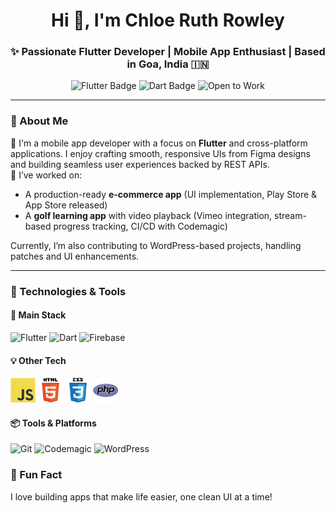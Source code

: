 <h1 align="center">Hi 👋, I'm Chloe Ruth Rowley</h1>
<h3 align="center">✨ Passionate Flutter Developer | Mobile App Enthusiast | Based in Goa, India 🇮🇳</h3>

<p align="center">
  <img src="https://img.shields.io/badge/Flutter-Expert-blue?style=for-the-badge&logo=flutter" alt="Flutter Badge"/>
  <img src="https://img.shields.io/badge/Dart-Mobile_Apps-blue?style=for-the-badge&logo=dart" alt="Dart Badge"/>
  <img src="https://img.shields.io/badge/Open%20to%20Work-Yes-green?style=for-the-badge" alt="Open to Work"/>
</p>

---

### 🌟 About Me

🚀 I'm a mobile app developer with a focus on **Flutter** and cross-platform applications. I enjoy crafting smooth, responsive UIs from Figma designs and building seamless user experiences backed by REST APIs.  
💼 I’ve worked on:

- A production-ready **e-commerce app** (UI implementation, Play Store & App Store released)
- A **golf learning app** with video playback (Vimeo integration, stream-based progress tracking, CI/CD with Codemagic)

Currently, I’m also contributing to WordPress-based projects, handling patches and UI enhancements.

---

### 🔧 Technologies & Tools

#### 🚀 Main Stack

<p>
  <img src="https://www.vectorlogo.zone/logos/flutterio/flutterio-icon.svg" alt="Flutter" width="40" height="40"/>
  <img src="https://www.vectorlogo.zone/logos/dartlang/dartlang-icon.svg" alt="Dart" width="40" height="40"/>
  <img src="https://www.vectorlogo.zone/logos/firebase/firebase-icon.svg" alt="Firebase" width="40" height="40"/>
</p>

#### 💡 Other Tech

<p>
  <img src="https://raw.githubusercontent.com/devicons/devicon/master/icons/javascript/javascript-original.svg" alt="JavaScript" width="40" height="40"/>
  <img src="https://raw.githubusercontent.com/devicons/devicon/master/icons/html5/html5-original-wordmark.svg" alt="HTML" width="40" height="40"/>
  <img src="https://raw.githubusercontent.com/devicons/devicon/master/icons/css3/css3-original-wordmark.svg" alt="CSS" width="40" height="40"/>
  <img src="https://raw.githubusercontent.com/devicons/devicon/master/icons/php/php-original.svg" alt="PHP" width="40" height="40"/>
</p>

#### 📦 Tools & Platforms

<p>
  <img src="https://www.vectorlogo.zone/logos/git-scm/git-scm-icon.svg" alt="Git" width="40" height="40"/>
  <img src="https://avatars.githubusercontent.com/u/45460094?s=200&v=4" alt="Codemagic" width="40" height="40"/>
  <img src="https://s.w.org/style/images/about/WordPress-logotype-wmark.png" alt="WordPress" width="40" height="40"/>
</p>

### 🧠 Fun Fact

I love building apps that make life easier, one clean UI at a time!

